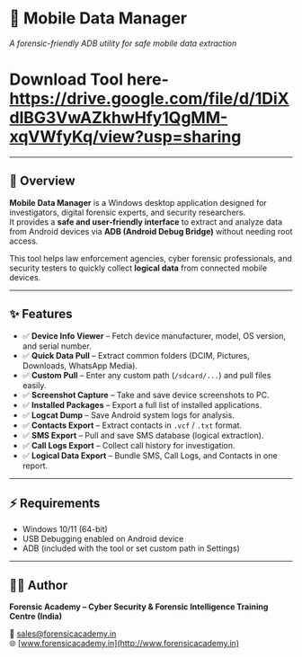 # 📱 Mobile Data Manager  
*A forensic-friendly ADB utility for safe mobile data extraction*  
# Download Tool here- https://drive.google.com/file/d/1DiXdlBG3VwAZkhwHfy1QgMM-xqVWfyKq/view?usp=sharing
---

## 📝 Overview  
**Mobile Data Manager** is a Windows desktop application designed for investigators, digital forensic experts, and security researchers.  
It provides a **safe and user-friendly interface** to extract and analyze data from Android devices via **ADB (Android Debug Bridge)** without needing root access.  

This tool helps law enforcement agencies, cyber forensic professionals, and security testers to quickly collect **logical data** from connected mobile devices.  

---

## ✨ Features  

- ✅ **Device Info Viewer** – Fetch device manufacturer, model, OS version, and serial number.  
- ✅ **Quick Data Pull** – Extract common folders (DCIM, Pictures, Downloads, WhatsApp Media).  
- ✅ **Custom Pull** – Enter any custom path (`/sdcard/...`) and pull files easily.  
- ✅ **Screenshot Capture** – Take and save device screenshots to PC.  
- ✅ **Installed Packages** – Export a full list of installed applications.  
- ✅ **Logcat Dump** – Save Android system logs for analysis.  
- ✅ **Contacts Export** – Extract contacts in `.vcf` / `.txt` format.  
- ✅ **SMS Export** – Pull and save SMS database (logical extraction).  
- ✅ **Call Logs Export** – Collect call history for investigation.  
- ✅ **Logical Data Export** – Bundle SMS, Call Logs, and Contacts in one report.  

---

## ⚡ Requirements  

- Windows 10/11 (64-bit)  
- USB Debugging enabled on Android device  
- ADB (included with the tool or set custom path in Settings)  

---

## 👨‍💻 Author  

**Forensic Academy – Cyber Security & Forensic Intelligence Training Centre (India)**  

📧 sales@forensicacademy.in  
🌐 [www.forensicacademy.in](http://www.forensicacademy.in)  
